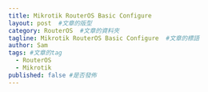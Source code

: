```yaml
---
title: Mikrotik RouterOS Basic Configure
layout: post  #文章的版型
category: RouterOS  #文章的資料夾
tagline: Mikrotik RouterOS Basic Configure  #文章的標語
author: Sam
tags: #文章的tag
  - RouterOS
  - Mikrotik
published: false #是否發佈
---
```

